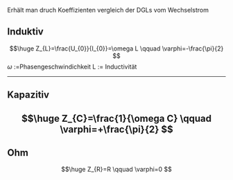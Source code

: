 Erhält man druch Koeffizienten vergleich der DGLs vom Wechselstrom
## Induktiv
$$\huge
Z_{L}=\frac{U_{0}}{I_{0}}=\omega L \qquad \varphi=-\frac{\pi}{2}
$$
$\omega$ :=Phasengeschwindichkeit
L := Inductivität

---
## Kapazitiv
$$\huge
Z_{C}=\frac{1}{\omega C} \qquad \varphi=+\frac{\pi}{2}
$$
---
## Ohm
$$\huge
Z_{R}=R \qquad \varphi=0
$$
